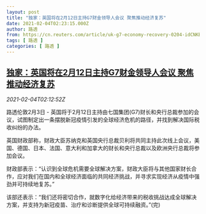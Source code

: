 ```yaml
---
layout: post
title: "独家：英国将在2月12日主持G7财金领导人会议 聚焦推动经济复苏"
date: 2021-02-04T02:23:15.000Z
author: 路透
from: https://cn.reuters.com/article/uk-g7-economy-recovery-0204-idCNKBS2A4085
tags: [ 路透 ]
categories: [ 路透 ]
---
```

<!--1612405395000-->
[独家：英国将在2月12日主持G7财金领导人会议 聚焦推动经济复苏](https://cn.reuters.com/article/uk-g7-economy-recovery-0204-idCNKBS2A4085)
------

<div>
<div><i>2021-02-04T02:12:52Z</i></div><p>路透伦敦2月3日 - 英国将于2月12日主持由七国集团(G7)财长和央行总裁参加的会议，试图制定出一条摆脱新冠疫情引发的全球经济危机的路径，并找到解决国际税收纠纷的办法。</p><p>英国财政部称，财政大臣苏纳克和英国央行总裁贝利将共同主持此次线上会议，美国、德国、日本、法国、意大利和加拿大的财长和央行总裁以及欧洲央行总裁将参加会议。</p><p>财政部表示：“认识到全球危机需要全球解决方案，财政大臣将与其他国家财长合作，应对我们在国内和全球经济面临的共同经济挑战，并寻求实现经济从疫情中强劲并可持续地复苏。”</p><p>该部还表示：“我们还将密切合作，就数字化给经济带来的税收挑战达成全球解决方案，并支持为新冠疫苗、治疗和诊断提供全球可持续融资。”(完)</p>
</div>
